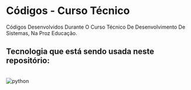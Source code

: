 # Códigos - Curso Técnico

Códigos Desenvolvidos Durante O Curso Técnico De Desenvolvimento De Sistemas, Na Proz Educação.

## Tecnologia que está sendo usada neste repositório:
<div style="display: inline_block"><br/> 
    <img align="center" alt="python" src="https://img.shields.io/badge/Python-14354C?style=for-the-badge&logo=python&logoColor=white"/>
</div>
